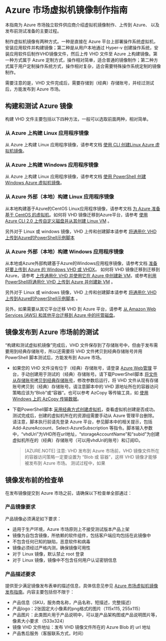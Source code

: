 # Azure 市场虚拟机镜像制作指南

本指南为 Azure 市场独立软件供应商介绍虚拟机镜像制作、上传到 Azure、 以及发布前测试准备的主要过程。

制作虚拟机镜像有两种方式。一种是直接在 Azure 平台上部署操作系统虚拟机，安装应用软件并构建镜像；第二种是从用户本地通过 Hyper-v 创建操作系统，安装应用软件后制作VHD镜像文件，然后上传 VHD 文件至 Azure 上构建镜像。第一种方式属于 Azure 定制方式，操作相对简单，适合普通的镜像制作；第二种方式属于用户定制操作系统方式，操作相对复杂，适合需要特殊操作系统定制的镜像制作。

需要注意的是，VHD 文件完成后，需要存储到（经典）存储账号，并经过测试后，方能发布到 Azure 市场。


## 构建和测试 Azure 镜像

构建 VHD 文件主要包括以下四种方法，一般可以选取前面两种，相对简单。

### 从 Azure 上构建 Linux 应用程序镜像
从 Azure 上构建 Linux 应用程序镜像，请参考文档 [使用 CLI 创建Linux Azure 虚拟机镜像](https://docs.azure.cn/zh-cn/virtual-machines/linux/tutorial-custom-images#next-steps)。

### 从 Azure 上构建 Windows 应用程序镜像
从 Azure 上构建 Linux 应用程序镜像，请参考文档 [使用 PowerShell 创建Windows Azure 虚拟机镜像](https://docs.azure.cn/zh-cn/virtual-machines/windows/tutorial-custom-images)。


### 从 Azure 外部（本地）构建 Linux 应用程序镜像
从本地构建基于Azure的CentOS Linux应用程序镜像，请参考文档 [为 Azure 准备基于 CentOS 的虚拟机](https://docs.azure.cn/zh-cn/virtual-machines/linux/create-upload-centos)。如何将 VHD 镜像迁移到Azure平台，请参考 [使用 Azure CLI 2.0 上传自定义磁盘并从其创建 Linux VM](https://docs.azure.cn/zh-cn/virtual-machines/linux/sa-upload-vhd) 。

另外对于 Linux 或 windows 镜像，VHD 上传和创建脚本请参考 [将通用化 VHD 上传到Azure的PowerShell示例脚本](https://docs.azure.cn/zh-cn/virtual-machines/scripts/virtual-machines-windows-powershell-upload-generalized-script)
 

### 从 Azure 外部（本地）构建 Windows 应用程序镜像
从本地或Azure外部构建基于Azure的Windows应用程序镜像，请参考文档 [准备好要上传到 Azure 的 Windows VHD 或 VHDX](https://docs.azure.cn/zh-cn/virtual-machines/windows/prepare-for-upload-vhd-image#complete-recommended-configurations)。
如何将 VHD 镜像迁移到迁移到Azure，请参考 [上传通用化 VHD 并使用它在 Azure 中创建新 VM](https://docs.azure.cn/zh-cn/virtual-machines/windows/upload-generalized-managed)，或参考[利用PowerShell将通用化 VHD 上传到 Azure 并创建新 VM](https://docs.azure.cn/zh-cn/virtual-machines/windows/sa-upload-generalized) 。

另外对于 Linux 或 windows 镜像，VHD 上传和创建脚本请参考 [将通用化 VHD 上传到Azure的PowerShell示例脚本](https://docs.azure.cn/zh-cn/virtual-machines/scripts/virtual-machines-windows-powershell-upload-generalized-script) 。

另外，如果需要从其它平台迁移 VHD 到 Azure 平台，请参考 [从 Amazon Web Services (AWS) 和其他平台迁移到 Azure 中的托管磁盘](https://docs.azure.cn/zh-cn/virtual-machines/windows/on-prem-to-azure?toc=%2fvirtual-machines%2flinux%2ftoc.json)。

## 镜像发布到 Azure 市场前的测试

“构建和测试虚拟机镜像”完成后，VHD 文件保存到了存储账号中，但由于发布需要用到经典存储账号，所以还需要将 VHD 文件拷贝到经典存储账号并用 PowerShell 脚本测试后，方能发布到 Azure 市场。

- 如果您的 VHD 文件没有位于（经典）存储账号，请登录 [Azure Web管理](https://portal.azure.cn/) 平台，手动创建用于测试的（经典）存储账号。请下载PowerShell脚本 [将文件从存储账号拷贝到经典存储账号](https://github.com/msopentechcn/marketplace-content/blob/master/script/vhdcopy.ps1)，修改参数后运行，将 VHD 文件从现有存储账号拷贝到（经典）存储账号。请注意脚本中的 VHD 源地址所在的容器访问策略应该为“Blob”或“容器”。也可以参考 AzCopy 等传输工具，如 [使用 Windows 上的 AzCopy 传输数据](https://docs.azure.cn/zh-cn/storage/common/storage-use-azcopy)。

- 下载PowerShell脚本 [采用经典方式创建虚拟机](https://github.com/msopentechcn/marketplace-content/blob/master/script/createvm-classic.ps1)，查看虚拟机创建是否成功。测试完成后，创建的虚拟机所在的资源组需要手动从 Azure 管理平台删除。请注意，脚本执行前请先登录 Azure 平台，参见脚本中的相关提示，包括 Add-AzureAccount、Select-AzureSubscription 等指令。脚本输入参数中，“vhdUri”为VHD所在url地址，“storageAccountName”和“subid”为创建虚拟机所在的（经典）存储账号（可以用vhdUri的账号）和订阅ID。

	> [AZURE.NOTE] 注意: VHD 发布到 Azure 市场前，VHD 镜像文件所在的容器访问策略一定要设置为 “Blob 或 容器”，这样 VHD 镜像才能够被发布到 Azure 市场。
	> 测试过程中，如果


## 镜像发布前的检查单

在发布镜像提交到 Azure 市场之前，请确保以下检查单全部通过：

### 产品镜像要求

产品镜像必须满足如下要求：

- 适用于生产环境，Azure 市场原则上不接受测试版本产品上架
- 镜像为自包含镜像，所依赖的软件组件，包括客户端应均包括在此镜像中
- 不包含任何已知的缺陷，恶意软件和病毒
- 镜像必须经过严格内测，确保镜像可用性
- 对于 Linux 镜像，默认禁止 root 登录
- 对于 Linux 镜像，镜像中不包含任何用户认证密钥信息

### 产品描述要求

提供至少满足镜像发布表单的描述信息，具体信息见参见 [Azure 市场虚拟机镜像发布指南](~/documentation/article/imagepublishguide/)。内容主要包括但不限于：

- 产品信息（SKU，服务商名称，产品名称，短描述，完整描述）
- 产品logo：2张固定大小像素的png格式的图片（115x115, 255x115）
- 产品图片：此类图片用于产品说明中，可以是产品架构图或产品说明图片等，像素大小要求 （533x324）
- 镜像 VHD 文件地址：发布 VHD 镜像文件所在的 Azure Blob 的 url 地址
- 产品售后服务（客服联系方式，时间）